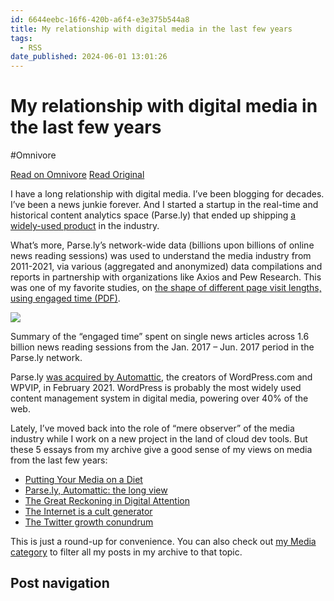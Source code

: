 ```yaml
---
id: 6644eebc-16f6-420b-a6f4-e3e375b544a8
title: My relationship with digital media in the last few years
tags:
  - RSS
date_published: 2024-06-01 13:01:26
---
```


# My relationship with digital media in the last few years
#Omnivore

[Read on Omnivore](https://omnivore.app/me/my-relationship-with-digital-media-in-the-last-few-years-18fd57e48c9)
[Read Original](https://amontalenti.com/2024/06/01/media-roundup)



I have a long relationship with digital media. I’ve been blogging for decades. I’ve been a news junkie forever. And I started a startup in the real-time and historical content analytics space (Parse.ly) that ended up shipping [a widely-used product](https:&#x2F;&#x2F;parse.ly&#x2F;) in the industry.

What’s more, Parse.ly’s network-wide data (billions upon billions of online news reading sessions) was used to understand the media industry from 2011-2021, via various (aggregated and anonymized) data compilations and reports in partnership with organizations like Axios and Pew Research. This was one of my favorite studies, on [the shape of different page visit lengths, using engaged time (PDF)](https:&#x2F;&#x2F;www.parse.ly&#x2F;wp-content&#x2F;uploads&#x2F;sites&#x2F;6&#x2F;2022&#x2F;09&#x2F;Redefining-Bounce-Rate-with-Engaged-Time.pdf).

![](https:&#x2F;&#x2F;proxy-prod.omnivore-image-cache.app&#x2F;0x0,sHzPO0S_bnUjzq-6cnvCsUxsJhQZL1tB6JKZH9rjMaTc&#x2F;https:&#x2F;&#x2F;amontalenti.com&#x2F;wordpress&#x2F;wp-content&#x2F;uploads&#x2F;2024&#x2F;06&#x2F;engaged-time.png)

Summary of the “engaged time” spent on single news articles across 1.6 billion news reading sessions from the Jan. 2017 – Jun. 2017 period in the Parse.ly network.

Parse.ly [was acquired by Automattic](https:&#x2F;&#x2F;www.techmeme.com&#x2F;210208&#x2F;p12#a210208p12), the creators of WordPress.com and WPVIP, in February 2021\. WordPress is probably the most widely used content management system in digital media, powering over 40% of the web.

Lately, I’ve moved back into the role of “mere observer” of the media industry while I work on a new project in the land of cloud dev tools. But these 5 essays from my archive give a good sense of my views on media from the last few years:

* [Putting Your Media on a Diet](https:&#x2F;&#x2F;amontalenti.com&#x2F;2024&#x2F;01&#x2F;31&#x2F;media-diet)
* [Parse.ly, Automattic: the long view](https:&#x2F;&#x2F;amontalenti.com&#x2F;2021&#x2F;12&#x2F;08&#x2F;parsely-and-automattic)
* [The Great Reckoning in Digital Attention](https:&#x2F;&#x2F;amontalenti.com&#x2F;2017&#x2F;06&#x2F;02&#x2F;the-great-reckoning-in-digital-attention)
* [The Internet is a cult generator](https:&#x2F;&#x2F;amontalenti.com&#x2F;2016&#x2F;11&#x2F;19&#x2F;the-internet-is-a-cult-generator)
* [The Twitter growth conundrum](https:&#x2F;&#x2F;amontalenti.com&#x2F;2016&#x2F;11&#x2F;01&#x2F;the-twitter-growth-conundrum)

This is just a round-up for convenience. You can also check out [my Media category](https:&#x2F;&#x2F;amontalenti.com&#x2F;category&#x2F;media) to filter all my posts in my archive to that topic.

## Post navigation